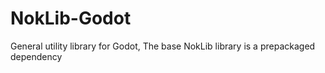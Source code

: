 # NokLib-Godot
General utility library for Godot, The base NokLib library is a prepackaged dependency
